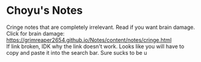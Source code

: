 # Choyu's Notes

Cringe notes that are completely irrelevant. Read if you want brain damage. <br>
Click for brain damage: https://grimreaper2654.github.io/Notes/content/notes/cringe.html <br>
If link broken, IDK why the link doesn't work. Looks like you will have to copy and paste it into the search bar. Sure sucks to be u
